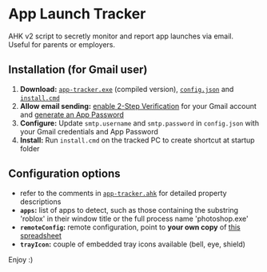 # App Launch Tracker

AHK v2 script to secretly monitor and report app launches via email.  
Useful for parents or employers.

## Installation (for Gmail user)

1. **Download:** [`app-tracker.exe`](app-tracker.exe) (compiled version), [`config.json`](config.json) and [`install.cmd`](install.cmd)
2. **Allow email sending:** [enable 2-Step Verification](https://support.google.com/accounts/answer/185839) for your Gmail account and [generate an App Password](https://security.google.com/settings/security/apppasswords)
3. **Configure:** Update `smtp.username` and `smtp.password` in `config.json` with your Gmail credentials and App Password
4. **Install:** Run `install.cmd` on the tracked PC to create shortcut at startup folder

## Configuration options

-   refer to the comments in [`app-tracker.ahk`](app-tracker.ahk#L16) for detailed property descriptions
-   **`apps`:** list of apps to detect, such as those containing the substring 'roblox' in their window title or the full process name 'photoshop.exe'
-   **`remoteConfig`:** remote configuration, point to **your own copy** of [this spreadsheet](https://docs.google.com/spreadsheets/d/13uh9TW2axb28s9i2lOH9ShnHjEdAqKyGZayvVwDs1CA)
-   **`trayIcon`:** couple of embedded tray icons available (bell, eye, shield)

Enjoy :)
